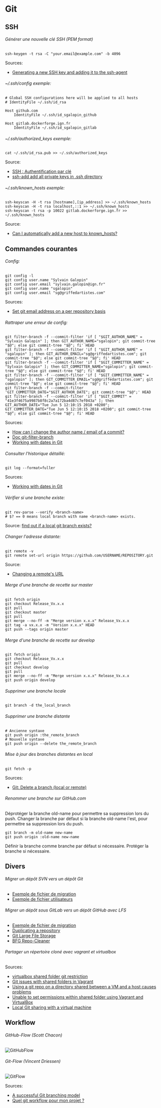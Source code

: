 # Git

## SSH

###### Générer une nouvelle clé SSH (PEM format)
```shell
ssh-keygen -t rsa -C "your.email@example.com" -b 4096
```
Sources:
- [Generating a new SSH key and adding it to the ssh-agent](https://help.github.com/articles/generating-a-new-ssh-key-and-adding-it-to-the-ssh-agent/)

###### ~/.ssh/config exemple:
```config
# Global SSH configurations here will be applied to all hosts
# IdentityFile ~/.ssh/id_rsa

Host github.com
    IdentityFile ~/.ssh/id_sgalopin_github

Host gitlab.dockerforge.ign.fr
    IdentityFile ~/.ssh/id_sgalopin_gitlab
```

###### ~/.ssh/authorized_keys exemple:
```shell
cat ~/.ssh/id_rsa.pub >> ~/.ssh/authorized_keys
```
Source:
- [SSH : Authentification par clé](https://doc.fedora-fr.org/wiki/SSH_:_Authentification_par_cl%C3%A9)
- [ssh-add add all private keys in .ssh directory](https://unix.stackexchange.com/questions/322124/ssh-add-add-all-private-keys-in-ssh-directory)

###### ~/.ssh/known_hosts exemple:
```shell
ssh-keyscan -H -t rsa [hostname],[ip_address] >> ~/.ssh/known_hosts
ssh-keyscan -H -t rsa localhost,::1 >> ~/.ssh/known_hosts
ssh-keyscan -t rsa -p 10022 gitlab.dockerforge.ign.fr >> ~/.ssh/known_hosts
```
Source:
- [Can I automatically add a new host to known_hosts?](https://serverfault.com/questions/132970/can-i-automatically-add-a-new-host-to-known-hosts)

## Commandes courantes
###### Config:

```shell
git config -l
git config user.name "Sylvain Galopin"
git config user.email "sylvain.galopin@ign.fr"
git config user.name "sgalopin"
git config user.email "sg@griffedartistes.com"
```

Sources:

- [Set git email address on a per repository basis](https://dereenigne.org/git/set-git-email-address-on-a-per-repository-basis/)

###### Rattraper une erreur de config:

```shell
git filter-branch -f --commit-filter 'if [ "$GIT_AUTHOR_NAME" = "Sylvain Galopin" ]; then GIT_AUTHOR_NAME="sgalopin"; git commit-tree "$@"; else git commit-tree "$@"; fi' HEAD
git filter-branch -f --commit-filter 'if [ "$GIT_AUTHOR_NAME" = "sgalopin" ]; then GIT_AUTHOR_EMAIL="sg@griffedartistes.com"; git commit-tree "$@"; else git commit-tree "$@"; fi' HEAD
git filter-branch -f --commit-filter 'if [ "$GIT_COMMITTER_NAME" = "Sylvain Galopin" ]; then GIT_COMMITTER_NAME="sgalopin"; git commit-tree "$@"; else git commit-tree "$@"; fi' HEAD
git filter-branch -f --commit-filter 'if [ "$GIT_COMMITTER_NAME" = "sgalopin" ]; then GIT_COMMITTER_EMAIL="sg@griffedartistes.com"; git commit-tree "$@"; else git commit-tree "$@"; fi' HEAD
git filter-branch -f --commit-filter 'GIT_COMMITTER_DATE="$GIT_AUTHOR_DATE"; git commit-tree "$@";' HEAD
git filter-branch -f --commit-filter 'if [ "$GIT_COMMIT" = "41e3f4675a9987b8f8c2a7a172ba4d87c7ef043a" ]; then GIT_AUTHOR_DATE="Tue Jun 5 12:10:15 2018 +0200"; GIT_COMMITTER_DATE="Tue Jun 5 12:10:15 2018 +0200"; git commit-tree "$@"; else git commit-tree "$@"; fi' HEAD
```

Sources:
- [How can I change the author name / email of a commit?](https://www.git-tower.com/learn/git/faq/change-author-name-email)
- [Doc git-filter-branch](https://git-scm.com/docs/git-filter-branch)
- [Working with dates in Git](https://alexpeattie.com/blog/working-with-dates-in-git)

###### Consulter l'historique détaillé:

```shell
git log --format=fuller
```

Sources:
- [Working with dates in Git](https://alexpeattie.com/blog/working-with-dates-in-git)

###### Vérifier si une branche existe:
```shell
git rev-parse --verify <branch-name>
# $? == 0 means local branch with name <branch-name> exists.
```
Source:
[find out if a local git branch exists?](https://stackoverflow.com/questions/5167957/is-there-a-better-way-to-find-out-if-a-local-git-branch-exists)

###### Changer l'adresse distante:

```shell
git remote -v
git remote set-url origin https://github.com/USERNAME/REPOSITORY.git
```
Source:
- [Changing a remote's URL](https://help.github.com/articles/changing-a-remote-s-url/)

###### Merge d'une branche de recette sur master
```git
git fetch origin
git checkout Release_Vx.x.x
git pull
git checkout master
git pull
git merge --no-ff -m "Merge version x.x.x" Release_Vx.x.x
git tag -a vx.x.x -m "Version x.x.x" HEAD
git push --tags origin master
```

###### Merge d'une branche de recette sur develop
```git
git fetch origin
git checkout Release_Vx.x.x
git pull
git checkout develop
git pull
git merge --no-ff -m "Merge version x.x.x" Release_Vx.x.x
git push origin develop
```
###### Supprimer une branche locale
```git
git branch -d the_local_branch
```
###### Supprimer une branche distante
```git
# Ancienne syntaxe
git push origin :the_remote_branch
# Nouvelle syntaxe
git push origin --delete the_remote_branch
```
###### Mise à jour des branches distantes en local
```git
git fetch -p
```
Sources:
- [Git: Delete a branch (local or remote)](https://makandracards.com/makandra/621-git-delete-a-branch-local-or-remote)

###### Renommer une branche sur GitHub.com
Déprotéger la branche old-name pour permettre sa suppression lors du push.
Changer la branche par défaut si la branche old-name l'est, pour permettre sa suppression lors du push.
```git
git branch -m old-name new-name
git push origin :old-name new-name
```
Définir la branche comme branche par défaut si nécessaire.
Protéger la branche si nécessaire.

## Divers
###### Migrer un dépôt SVN vers un dépôt Git
- [Exemple de fichier de migration](svntogit.txt)
- [Exemple de fichier utilisateurs](users.txt)

###### Migrer un dépôt sous GitLab vers un dépôt GitHub avec LFS
- [Exemple de fichier de migration](gitlabtogithub.txt)
- [Duplicating a repository](https://help.github.com/articles/duplicating-a-repository)
- [Git Large File Storage](https://git-lfs.github.com)
- [BFG Repo-Cleaner](https://rtyley.github.io/bfg-repo-cleaner)

###### Partager un répertoire cloné avec vagrant et virtualbox
Sources:
- [virtualbox shared folder git restriction](https://www.google.fr/search?hl=fr&biw=1138&bih=811&ei=yIWOWrKYCsOAUbWzj8AM&q=virtualbox+shared+folder+git+restriction&oq=virtualbox+shared+folder+git+restriction&gs_l=psy-ab.3..33i21k1.64680.71284.0.72012.16.16.0.0.0.0.96.1262.16.16.0....0...1.1.64.psy-ab..0.15.1168...0j35i39k1j0i67k1j0i20i263k1j0i203k1j0i22i30k1j33i22i29i30k1j33i160k1.0.1pzMtC5UNGA)
- [Git issues with shared folders in Vagrant](https://stackoverflow.com/questions/32318642/git-issues-with-shared-folders-in-vagrant)
- [Using a git repo on a directory shared between a VM and a host causes problems](https://stackoverflow.com/questions/41965530/using-a-git-repo-on-a-directory-shared-between-a-vm-and-a-host-causes-problems)
- [Unable to set permissions within shared folder using Vagrant and VirtualBox](https://ryansechrest.com/2014/04/unable-set-permissions-within-shared-folder-using-vagrant-virtualbox/)
- [Local Git sharing with a virtual machine](https://blog.maximzaslavsky.com/local-git-sharing-with-a-virtual-machine/)

## Workflow
###### GitHub-Flow (Scott Chacon)
![GitHubFlow](img/github-flow-branching-model.jpg)
###### Git-Flow (Vincent Driessen)
![GitFlow](img/git-model@2x.png)

Sources:
- [A successful Git branching model](http://nvie.com/posts/a-successful-git-branching-model/)
- [Quel git workflow pour mon projet ?](http://www.nicoespeon.com/fr/2013/08/quel-git-workflow-pour-mon-projet/)

